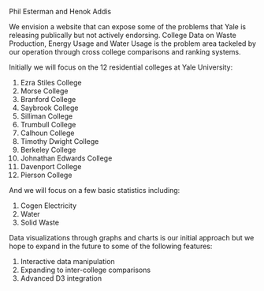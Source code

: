 Phil Esterman and Henok Addis

We envision a website that can expose some of the problems that Yale is releasing 
publically but not actively endorsing. College Data on Waste Production, Energy Usage 
and Water Usage is the problem area tackeled by our operation through cross college 
comparisons and ranking systems.

Initially we will focus on the 12 residential colleges at Yale University:

1. Ezra Stiles College
2. Morse College
3. Branford College
4. Saybrook College
5. Silliman College
6. Trumbull College
7. Calhoun College
8. Timothy Dwight College
9. Berkeley College
10. Johnathan Edwards College
11. Davenport College
12. Pierson College

And we will focus on a few basic statistics including:
1. Cogen Electricity
2. Water
3. Solid Waste

Data visualizations through graphs and charts is our initial approach but we hope to
expand in the future to some of the following features:
1. Interactive data manipulation
2. Expanding to inter-college comparisons
3. Advanced D3 integration
